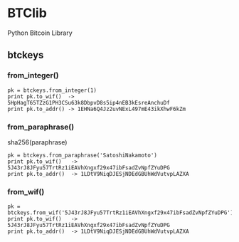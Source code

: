 # BTClib
Python Bitcoin Library

## btckeys

### from_integer()
```
pk = btckeys.from_integer(1)
print pk.to_wif()  -> 5HpHagT65TZzG1PH3CSu63k8DbpvD8s5ip4nEB3kEsreAnchuDf
print pk.to_addr() -> 1EHNa6Q4Jz2uvNExL497mE43ikXhwF6kZm
```
### from_paraphrase()
sha256(paraphrase)
```
pk = btckeys.from_paraphrase('SatoshiNakamoto')
print pk.to_wif()   -> 5J43rJ8JFyu57TrtRz1iEAVhXngxf29x47ibFsadZvNpfZYuDPG
print pk.to_addr()  -> 1LDtV9NiqDJESjNDEdGBUhWdVutvpLAZXA
```
### from_wif()
```
pk = btckeys.from_wif('5J43rJ8JFyu57TrtRz1iEAVhXngxf29x47ibFsadZvNpfZYuDPG')
print pk.to_wif()   -> 5J43rJ8JFyu57TrtRz1iEAVhXngxf29x47ibFsadZvNpfZYuDPG
print pk.to_addr()  -> 1LDtV9NiqDJESjNDEdGBUhWdVutvpLAZXA
```
